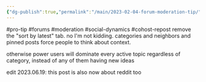 ```yaml
---
{"dg-publish":true,"permalink":"/main/2023-02-04-forum-moderation-tip/"}
---
```


#pro-tip #forums #moderation #social-dynamics #cohost-repost 
remove the "sort by latest" tab. no I'm not kidding. categories and neighbors and pinned posts force people to think about context.

otherwise power users will dominate every active topic regardless of category, instead of any of them having new ideas

edit 2023.06.19: this post is also now about reddit too